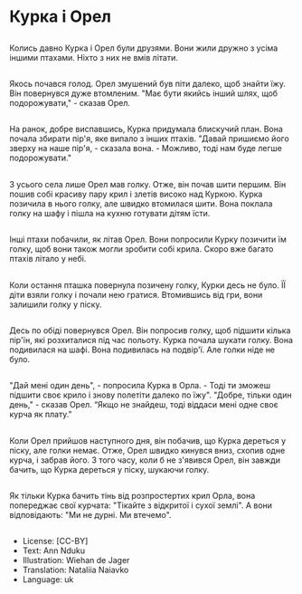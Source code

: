 # Курка і Орел

##
Колись давно Курка і Орел були друзями. Вони жили дружно з усіма іншими птахами. Ніхто з них не вмів літати.

##
Якось почався голод. Орел змушений був піти далеко, щоб знайти їжу. Він повернувся дуже втомленим. "Має бути якийсь інший шлях, щоб подорожувати," - сказав Орел.

##
На ранок, добре виспавшись, Курка придумала блискучий план. Вона почала збирати пір'я, яке випало з інших птахів. "Давай пришиємо його зверху на наше пір'я, - сказала вона. - Можливо, тоді нам буде легше подорожувати."

##
З усього села лише Орел мав голку. Отже, він почав шити першим. Він пошив собі красиву пару крил і злетів високо над Куркою. Курка позичила в нього голку, але швидко втомилася шити. Вона поклала голку на шафу і пішла на кухню готувати дітям їсти.

##
Інші птахи побачили, як літав Орел. Вони попросили Курку позичити їм голку, щоб вони також могли зробити собі крила. Скоро вже багато птахів літало у небі.

##
Коли остання пташка повернула позичену голку, Курки десь не було. ЇЇ діти взяли голку і почали нею гратися. Втомившись від гри, вони залишили голку у піску.

##
Десь по обіді повернувся Орел. Він попросив голку, щоб підшити кілька пір'їн, які розхиталися під час польоту. Курка почала шукати голку. Вона подивилася на шафі. Вона подивилась на подвір'ї. Але голки ніде не було.

##
"Дай мені один день", - попросила Курка в Орла. - Тоді ти зможеш підшити своє крило і знову полетіти далеко по їжу". "Добре, тільки один день," - сказав Орел. “Якщо не знайдеш, тоді віддаси мені одне своє курча як плату."

##
Коли Орел прийшов наступного дня, він побачив, що Курка дереться у піску, але голки немає. Отже, Орел швидко кинувся вниз, схопив одне курча, і забрав його. З того часу, коли б не з'явився Орел, він завжди бачить, що Курка дереться у піску, шукаючи голку.

##
Як тільки Курка бачить тінь від розпростертих крил Орла, вона попереджає свої курчата: "Тікайте з відкритої і сухої землі". А вони відповідають: "Ми не дурні. Ми втечемо".

##
* License: [CC-BY]
* Text: Ann Nduku
* Illustration: Wiehan de Jager
* Translation: Nataliia Naiavko
* Language: uk
